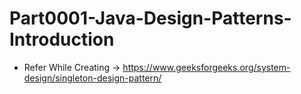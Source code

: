 # Part0001-Java-Design-Patterns-Introduction

* Refer While Creating -> https://www.geeksforgeeks.org/system-design/singleton-design-pattern/
  
